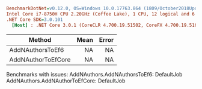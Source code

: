 ``` ini

BenchmarkDotNet=v0.12.0, OS=Windows 10.0.17763.864 (1809/October2018Update/Redstone5)
Intel Core i7-8750H CPU 2.20GHz (Coffee Lake), 1 CPU, 12 logical and 6 physical cores
.NET Core SDK=3.0.101
  [Host] : .NET Core 3.0.1 (CoreCLR 4.700.19.51502, CoreFX 4.700.19.51609), X64 RyuJIT


```
|             Method | Mean | Error |
|------------------- |-----:|------:|
|   AddNAuthorsToEf6 |   NA |    NA |
| AddNAuthorToEfCore |   NA |    NA |

Benchmarks with issues:
  AddNAuthors.AddNAuthorsToEf6: DefaultJob
  AddNAuthors.AddNAuthorToEfCore: DefaultJob
